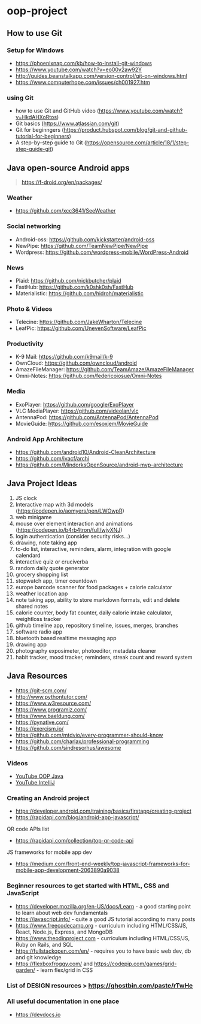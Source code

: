 # oop-project

## How to use Git

### Setup for Windows
- https://phoenixnap.com/kb/how-to-install-git-windows
- https://www.youtube.com/watch?v=eo00v2aw92Y
- http://guides.beanstalkapp.com/version-control/git-on-windows.html
- https://www.computerhope.com/issues/ch001927.htm

### using Git
- how to use Git and GitHub video (https://www.youtube.com/watch?v=HkdAHXoRtos)
- Git basics (https://www.atlassian.com/git)
- Git for beginngers (https://product.hubspot.com/blog/git-and-github-tutorial-for-beginners)
- A step-by-step guide to Git (https://opensource.com/article/18/1/step-step-guide-git)

## Java open-source Android apps
> https://f-droid.org/en/packages/

### Weather
- https://github.com/xcc3641/SeeWeather

### Social networking
- Android-oss: https://github.com/kickstarter/android-oss
- NewPipe: https://github.com/TeamNewPipe/NewPipe
- Wordpress: https://github.com/wordpress-mobile/WordPress-Android

### News
- Plaid: https://github.com/nickbutcher/plaid
- FastHub: https://github.com/k0shk0sh/FastHub
- Materialistic: https://github.com/hidroh/materialistic

### Photo & Videos
- Telecine: https://github.com/JakeWharton/Telecine
- LeafPic: https://github.com/UnevenSoftware/LeafPic

### Productivity
- K-9 Mail: https://github.com/k9mail/k-9
- OwnCloud: https://github.com/owncloud/android
- AmazeFileManager: https://github.com/TeamAmaze/AmazeFileManager
- Omni-Notes: https://github.com/federicoiosue/Omni-Notes

### Media
- ExoPlayer: https://github.com/google/ExoPlayer
- VLC MediaPlayer: https://github.com/videolan/vlc
- AntennaPod: https://github.com/AntennaPod/AntennaPod
- MovieGuide: https://github.com/esoxjem/MovieGuide

### Android App Architecture
- https://github.com/android10/Android-CleanArchitecture
- https://github.com/ivacf/archi
- https://github.com/MindorksOpenSource/android-mvp-architecture

## Java Project Ideas

1. JS clock
2. Interactive map with 3d models (https://codepen.io/aomyers/pen/LWOwpR)
3. web minigame
4. mouse over element interaction and animations (https://codepen.io/b4rb4tron/full/wjyXNJ)
5. login authentication (consider security risks...)
6. drawing, note taking app
7. to-do list, interactive, reminders, alarm, integration with google calendard
8. interactive quiz or cruciverba
9. random daily quote generator
10. grocery shopping list
11. stopwatch app, timer countdown 
12. europe barcode scanner for food packages + calorie calculator
13. weather location app
14. note taking app, ability to store markdown formats, edit and delete shared notes
15. calorie counter, body fat counter, daily calorie intake calculator, weightloss tracker
16. github timeline app, repository timeline, issues, merges, branches
17. software radio app
18. bluetooth based realtime messaging app
19. drawing app
20. photography exposimeter, photoeditor, metadata cleaner
21. habit tracker, mood tracker, reminders, streak count and reward system


## Java Resources

* https://git-scm.com/
* http://www.pythontutor.com/
* https://www.w3resource.com/
* https://www.programiz.com/
* https://www.baeldung.com/
* https://pynative.com/
* https://exercism.io/
* https://github.com/mtdvio/every-programmer-should-know
* https://github.com/charlax/professional-programming
* https://github.com/sindresorhus/awesome

### Videos
* [YouTube OOP Java](https://www.youtube.com/watch?v=y3H3xwI0prM&list=PLhlcRDRHVUzTruZmXalUSJAK26pouP8ST)
* [YouTube IntelliJ](https://www.youtube.com/c/intellijidea/videos)

### Creating an Android project

- https://developer.android.com/training/basics/firstapp/creating-project
- https://rapidapi.com/blog/android-app-javascript/

QR code APIs list
- https://rapidapi.com/collection/top-qr-code-api

JS frameworks for mobile app dev
- https://medium.com/front-end-weekly/top-javascript-frameworks-for-mobile-app-development-2063890a9038


### Beginner resources to get started with HTML, CSS and JavaScript
- https://developer.mozilla.org/en-US/docs/Learn - a good starting point to learn about web dev fundamentals
- https://javascript.info/ - quite a good JS tutorial according to many posts
- https://www.freecodecamp.org - curriculum including HTML/CSS/JS, React, Node.js, Express, and MongoDB
- https://www.theodinproject.com - curriculum including HTML/CSS/JS, Ruby on Rails, and SQL
- https://fullstackopen.com/en/ - requires you to have basic web dev, db and git knowledge
- https://flexboxfroggy.com/ and https://codepip.com/games/grid-garden/ - learn flex/grid in CSS
 
### List of DESIGN resources > https://ghostbin.com/paste/rTwHe
 
### All useful documentation in one place
- https://devdocs.io
